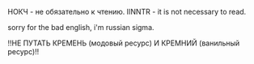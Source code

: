 НОКЧ - не обязательно к чтению.
IINNTR - it is not necessary to read.

sorry for the bad english, i'm russian sigma.

!!НЕ ПУТАТЬ КРЕМЕНЬ (модовый ресурс) И КРЕМНИЙ (ванильный ресурс)!!


